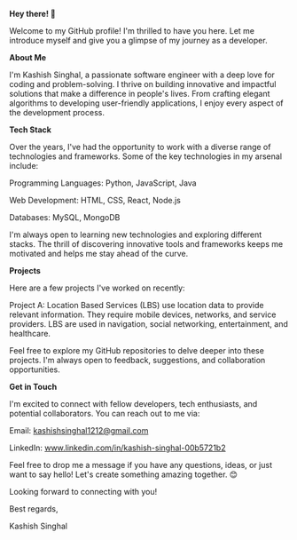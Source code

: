 **Hey there! 👋**

Welcome to my GitHub profile! I'm thrilled to have you here. Let me introduce myself and give you a glimpse of my journey as a developer.

**About Me**

I'm Kashish Singhal, a passionate software engineer with a deep love for coding and problem-solving. I thrive on building innovative and impactful solutions that make a difference in people's lives. From crafting elegant algorithms to developing user-friendly applications, I enjoy every aspect of the development process.

**Tech Stack**

Over the years, I've had the opportunity to work with a diverse range of technologies and frameworks. Some of the key technologies in my arsenal include:

Programming Languages: Python, JavaScript, Java

Web Development: HTML, CSS, React, Node.js

Databases: MySQL, MongoDB

I'm always open to learning new technologies and exploring different stacks. The thrill of discovering innovative tools and frameworks keeps me motivated and helps me stay ahead of the curve.

**Projects**

Here are a few projects I've worked on recently:

Project A: Location Based Services (LBS) use location data to provide relevant information. They require mobile devices, networks, and service providers. LBS are used in navigation, social networking, entertainment, and healthcare. 

Feel free to explore my GitHub repositories to delve deeper into these projects. I'm always open to feedback, suggestions, and collaboration opportunities.

**Get in Touch**

I'm excited to connect with fellow developers, tech enthusiasts, and potential collaborators. You can reach out to me via:

Email: kashishsinghal1212@gmail.com

LinkedIn: www.linkedin.com/in/kashish-singhal-00b5721b2

Feel free to drop me a message if you have any questions, ideas, or just want to say hello! Let's create something amazing together. 😊

Looking forward to connecting with you!

Best regards,

Kashish Singhal
